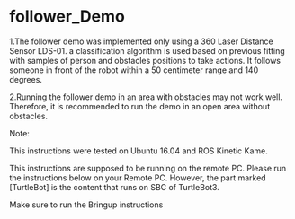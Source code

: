 # follower_Demo

1.The follower demo was implemented only using a 360 Laser Distance Sensor LDS-01. a classification algorithm is used based on previous fitting with samples of person and obstacles positions to take actions. It follows someone in front of the robot within a 50 centimeter range and 140 degrees.


2.Running the follower demo in an area with obstacles may not work well. Therefore, it is recommended to run the demo in an open area without obstacles.




Note:



   This instructions were tested on Ubuntu 16.04 and ROS Kinetic Kame.



   This instructions are supposed to be running on the remote PC. Please run the instructions below on your Remote PC. However, the part marked [TurtleBot] is the content that runs on SBC of TurtleBot3.



   Make sure to run the Bringup instructions 
